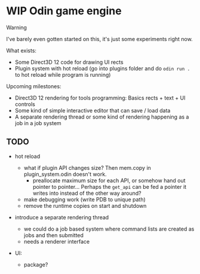 # WIP Odin game engine

> [!WARNING]
> I've barely even gotten started on this, it's just some experiments right now.

What exists:
- Some Direct3D 12 code for drawing UI rects
- Plugin system with hot reload (go into plugins folder and do `odin run .` to hot reload while program is running)

Upcoming milestones:
- Direct3D 12 rendering for tools programming: Basics rects + text + UI controls
- Some kind of simple interactive editor that can save / load data
- A separate rendering thread or some kind of rendering happening as a job in a job system

## TODO

- hot reload
	- what if plugin API changes size? Then mem.copy in plugin_system.odin doesn't work.
		- preallocate maximum size for each API, or somehow hand out pointer to pointer... Perhaps the `get_api` can be fed a pointer it writes into instead of the other way around?
	- make debugging work (write PDB to unique path)
	- remove the runtime copies on start and shutdown

- introduce a separate rendering thread
	- we could do a job based system where command lists are created as jobs and then submitted
	- needs a renderer interface

- UI:
	- package?
